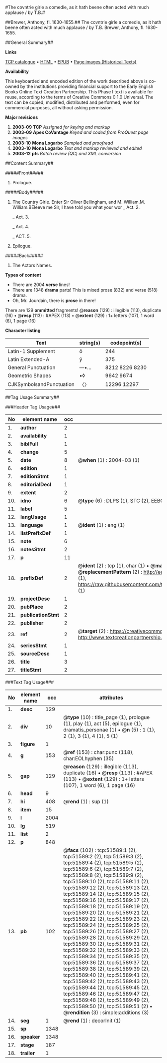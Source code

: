 #The covntrie girle a comedie, as it hath beene often acted with much applause / by T.B.#

##Brewer, Anthony, fl. 1630-1655.##
The covntrie girle a comedie, as it hath beene often acted with much applause / by T.B.
Brewer, Anthony, fl. 1630-1655.

##General Summary##

**Links**

[TCP catalogue](http://www.ota.ox.ac.uk/tcp/)  • 
[HTML](http://tei.it.ox.ac.uk/tcp/Texts-HTML/free/A29/A29349.html)  • 
[EPUB](http://tei.it.ox.ac.uk/tcp/Texts-EPUB/free/A29/A29349.epub) • 
[Page images (Historical Texts)](https://data.historicaltexts.jisc.ac.uk/view?pubId=eebo-11958774e&pageId=eebo-11958774e-51589-1)

**Availability**

This keyboarded and encoded edition of the
	       work described above is co-owned by the institutions
	       providing financial support to the Early English Books
	       Online Text Creation Partnership. This Phase I text is
	       available for reuse, according to the terms of Creative
	       Commons 0 1.0 Universal. The text can be copied,
	       modified, distributed and performed, even for
	       commercial purposes, all without asking permission.

**Major revisions**

1. __2003-09__ __TCP__ *Assigned for keying and markup*
1. __2003-09__ __Apex CoVantage__ *Keyed and coded from ProQuest page images*
1. __2003-10__ __Mona Logarbo__ *Sampled and proofread*
1. __2003-10__ __Mona Logarbo__ *Text and markup reviewed and edited*
1. __2003-12__ __pfs__ *Batch review (QC) and XML conversion*

##Content Summary##

#####Front#####

1. Prologue.

#####Body#####

1. The Country Girle.
Enter Sir Oliver Bellingham, and M. William.M. William.BEleeve me Sir, I have told you what your wor
    _ Act. 2.

    _ Act. 3.

    _ Act. 4.

    _ ACT. 5.

1. Epilogue.

#####Back#####

1. The Actors Names.

**Types of content**

  * There are 2004 **verse** lines!
  * There are 1348 **drama** parts! This is mixed prose (832) and verse (518) drama.
  * Oh, Mr. Jourdain, there is **prose** in there!

There are 129 **ommitted** fragments! 
 @__reason__ (129) : illegible (113), duplicate (16)  •  @__resp__ (113) : #APEX (113)  •  @__extent__ (129) : 1+ letters (107), 1 word (6), 1 page (16)

**Character listing**


|Text|string(s)|codepoint(s)|
|---|---|---|
|Latin-1 Supplement|ô|244|
|Latin Extended-A|ŷ|375|
|General Punctuation|—•…|8212 8226 8230|
|Geometric Shapes|▪◊|9642 9674|
|CJKSymbolsandPunctuation|〈〉|12296 12297|

##Tag Usage Summary##

###Header Tag Usage###

|No|element name|occ|attributes|
|---|---|---|---|
|1.|__author__|2||
|2.|__availability__|1||
|3.|__biblFull__|1||
|4.|__change__|5||
|5.|__date__|8| @__when__ (1) : 2004-03 (1)|
|6.|__edition__|1||
|7.|__editionStmt__|1||
|8.|__editorialDecl__|1||
|9.|__extent__|2||
|10.|__idno__|6| @__type__ (6) : DLPS (1), STC (2), EEBO-CITATION (1), OCLC (1), VID (1)|
|11.|__label__|5||
|12.|__langUsage__|1||
|13.|__language__|1| @__ident__ (1) : eng (1)|
|14.|__listPrefixDef__|1||
|15.|__note__|6||
|16.|__notesStmt__|2||
|17.|__p__|11||
|18.|__prefixDef__|2| @__ident__ (2) : tcp (1), char (1)  •  @__matchPattern__ (2) : ([0-9\-]+):([0-9IVX]+) (1), (.+) (1)  •  @__replacementPattern__ (2) : http://eebo.chadwyck.com/downloadtiff?vid=$1&page=$2 (1), https://raw.githubusercontent.com/textcreationpartnership/Texts/master/tcpchars.xml#$1 (1)|
|19.|__projectDesc__|1||
|20.|__pubPlace__|2||
|21.|__publicationStmt__|2||
|22.|__publisher__|2||
|23.|__ref__|2| @__target__ (2) : https://creativecommons.org/publicdomain/zero/1.0/ (1), http://www.textcreationpartnership.org/docs/. (1)|
|24.|__seriesStmt__|1||
|25.|__sourceDesc__|1||
|26.|__title__|3||
|27.|__titleStmt__|2||


###Text Tag Usage###

|No|element name|occ|attributes|
|---|---|---|---|
|1.|__desc__|129||
|2.|__div__|10| @__type__ (10) : title_page (1), prologue (1), play (1), act (5), epilogue (1), dramatis_personae (1)  •  @__n__ (5) : 1 (1), 2 (1), 3 (1), 4 (1), 5 (1)|
|3.|__figure__|1||
|4.|__g__|153| @__ref__ (153) : char:punc (118), char:EOLhyphen (35)|
|5.|__gap__|129| @__reason__ (129) : illegible (113), duplicate (16)  •  @__resp__ (113) : #APEX (113)  •  @__extent__ (129) : 1+ letters (107), 1 word (6), 1 page (16)|
|6.|__head__|9||
|7.|__hi__|408| @__rend__ (1) : sup (1)|
|8.|__item__|15||
|9.|__l__|2004||
|10.|__lg__|519||
|11.|__list__|2||
|12.|__p__|848||
|13.|__pb__|102| @__facs__ (102) : tcp:51589:1 (2), tcp:51589:2 (2), tcp:51589:3 (2), tcp:51589:4 (2), tcp:51589:5 (2), tcp:51589:6 (2), tcp:51589:7 (2), tcp:51589:8 (2), tcp:51589:9 (2), tcp:51589:10 (2), tcp:51589:11 (2), tcp:51589:12 (2), tcp:51589:13 (2), tcp:51589:14 (2), tcp:51589:15 (2), tcp:51589:16 (2), tcp:51589:17 (2), tcp:51589:18 (2), tcp:51589:19 (2), tcp:51589:20 (2), tcp:51589:21 (2), tcp:51589:22 (2), tcp:51589:23 (2), tcp:51589:24 (2), tcp:51589:25 (2), tcp:51589:26 (2), tcp:51589:27 (2), tcp:51589:28 (2), tcp:51589:29 (2), tcp:51589:30 (2), tcp:51589:31 (2), tcp:51589:32 (2), tcp:51589:33 (2), tcp:51589:34 (2), tcp:51589:35 (2), tcp:51589:36 (2), tcp:51589:37 (2), tcp:51589:38 (2), tcp:51589:39 (2), tcp:51589:40 (2), tcp:51589:41 (2), tcp:51589:42 (2), tcp:51589:43 (2), tcp:51589:44 (2), tcp:51589:45 (2), tcp:51589:46 (2), tcp:51589:47 (2), tcp:51589:48 (2), tcp:51589:49 (2), tcp:51589:50 (2), tcp:51589:51 (2)  •  @__rendition__ (3) : simple:additions (3)|
|14.|__seg__|1| @__rend__ (1) : decorInit (1)|
|15.|__sp__|1348||
|16.|__speaker__|1348||
|17.|__stage__|187||
|18.|__trailer__|1||

